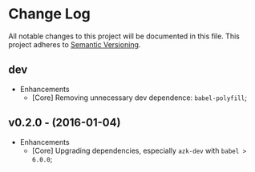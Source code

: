 # Change Log

All notable changes to this project will be documented in this file.
This project adheres to [Semantic Versioning](http://semver.org/).

## dev

* Enhancements
  - [Core] Removing unnecessary dev dependence: `babel-polyfill`;

## v0.2.0 - (2016-01-04)

* Enhancements
  * [Core] Upgrading dependencies, especially `azk-dev` with `babel > 6.0.0`;
